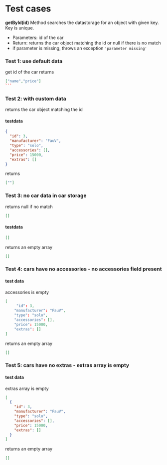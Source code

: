 # Test cases

**getById(id)**
Method searches the datastorage for an object with given key. Key is unique.

- Parameters: id of the car
- Return: returns the car object matching the id or null if there is no match
- if parameter is missing, throws an exception `'parameter missing'`

### Test 1: use default data

get id of the car
returns

````json
["name","price"]
```
````

### Test 2: with custom data

returns the car object matching the id

#### testdata

```json
{
  "id": 3,
  "manufacturer": "FauV",
  "type": "solo",
  "accessories": [],
  "price": 15000,
  "extras": []
}
```

returns

```json
[""]
```

### Test 3: no car data in car storage

returns null if no match

```json
[]
```

#### testdata

```json
[]
```

returns an empty array

```json
[]
```

### Test 4: cars have no accessories - no accessories field present

#### test data

accessories is empty

```json
[
     "id": 3,
    "manufacturer": "FauV",
    "type": "solo",
    "accessories": [],
    "price": 15000,
    "extras": []
]
```

returns an empty array

```json
[]
```

### Test 5: cars have no extras - extras array is empty

#### test data

extras array is empty

```json
[
  {
    "id": 3,
    "manufacturer": "FauV",
    "type": "solo",
    "accessories": [],
    "price": 15000,
    "extras": []
  }
]
```

returns an empty array

```json
[]
```

